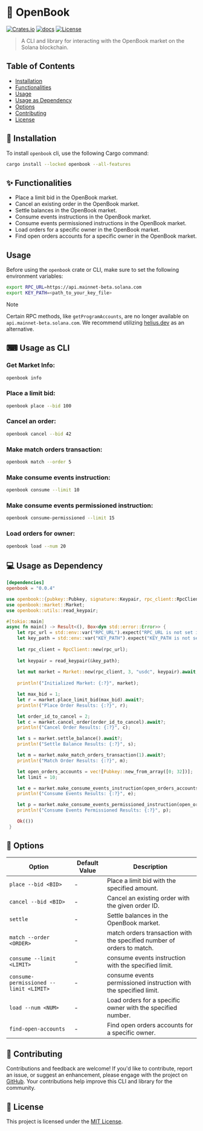 # 📖 OpenBook

[![Crates.io](https://img.shields.io/crates/v/openbook.svg)](https://crates.io/crates/openbook)
[![docs](https://docs.rs/openbook/badge.svg)](https://docs.rs/openbook/)
[![License](https://img.shields.io/badge/license-MIT-blue.svg)](LICENSE)

> A CLI and library for interacting with the OpenBook market on the Solana blockchain.

## Table of Contents

- [Installation](#-installation)
- [Functionalities](#-functionalities)
- [Usage](#-usage-as-cli)
- [Usage as Dependency](#-usage-as-dep)
- [Options](#-options)
- [Contributing](#-contributing)
- [License](#-license)

## 🚀 Installation

To install `openbook` cli, use the following Cargo command:

```bash
cargo install --locked openbook --all-features
```

## ✨ Functionalities

- Place a limit bid in the OpenBook market.
- Cancel an existing order in the OpenBook market.
- Settle balances in the OpenBook market.
- Consume events instructions in the OpenBook market.
- Consume events permissioned instructions in the OpenBook market.
- Load orders for a specific owner in the OpenBook market.
- Find open orders accounts for a specific owner in the OpenBook market.

## Usage

Before using the `openbook` crate or CLI, make sure to set the following environment variables:

```bash
export RPC_URL=https://api.mainnet-beta.solana.com
export KEY_PATH=<path_to_your_key_file>
```

> [!NOTE]
> Certain RPC methods, like `getProgramAccounts`, are no longer available on `api.mainnet-beta.solana.com`. We recommend utilizing [helius.dev](https://www.helius.dev) as an alternative.

## ⌨ Usage as CLI

### Get Market Info:

```sh
openbook info
```

### Place a limit bid:

```sh
openbook place --bid 100
```

### Cancel an order:

```sh
openbook cancel --bid 42
```

### Make match orders transaction:

```sh
openbook match --order 5
```

### Make consume events instruction:

```sh
openbook consume --limit 10
```

### Make consume events permissioned instruction:

```sh
openbook consume-permissioned --limit 15
```

### Load orders for owner:

```sh
openbook load --num 20
```

## 💻 Usage as Dependency

```toml
[dependencies]
openbook = "0.0.4"
```

```rust
use openbook::{pubkey::Pubkey, signature::Keypair, rpc_client::RpcClient};
use openbook::market::Market;
use openbook::utils::read_keypair;

#[tokio::main]
async fn main() -> Result<(), Box<dyn std::error::Error>> {
    let rpc_url = std::env::var("RPC_URL").expect("RPC_URL is not set in .env file");
    let key_path = std::env::var("KEY_PATH").expect("KEY_PATH is not set in .env file");
    
    let rpc_client = RpcClient::new(rpc_url);
    
    let keypair = read_keypair(&key_path);
    
    let mut market = Market::new(rpc_client, 3, "usdc", keypair).await;
    
    println!("Initialized Market: {:?}", market);

    let max_bid = 1;
    let r = market.place_limit_bid(max_bid).await?;
    println!("Place Order Results: {:?}", r);

    let order_id_to_cancel = 2;
    let c = market.cancel_order(order_id_to_cancel).await?;
    println!("Cancel Order Results: {:?}", c);

    let s = market.settle_balance().await?;
    println!("Settle Balance Results: {:?}", s);

    let m = market.make_match_orders_transaction(1).await?;
    println!("Match Order Results: {:?}", m);

    let open_orders_accounts = vec![Pubkey::new_from_array([0; 32])];
    let limit = 10;

    let e = market.make_consume_events_instruction(open_orders_accounts.clone(), limit).await?;
    println!("Consume Events Results: {:?}", e);

    let p = market.make_consume_events_permissioned_instruction(open_orders_accounts.clone(), limit).await?;
    println!("Consume Events Permissioned Results: {:?}", p);

    Ok(())
 }
```

## 🎨 Options

| Option                   | Default Value | Description                                              |
|--------------------------|---------------|----------------------------------------------------------|
| `place --bid <BID>`      | -         | Place a limit bid with the specified amount.             |
| `cancel --bid <BID>` | -             | Cancel an existing order with the given order ID.        |
| `settle`                 | -             | Settle balances in the OpenBook market.                  |
| `match --order <ORDER>` | -          | match orders transaction with the specified number of orders to match. |
| `consume --limit <LIMIT>` | -       | consume events instruction with the specified limit. |
| `consume-permissioned --limit <LIMIT>` | - | consume events permissioned instruction with the specified limit. |
| `load --num <NUM>`       | -             | Load orders for a specific owner with the specified number. |
| `find-open-accounts`     | -             | Find open orders accounts for a specific owner.           |

## 🤝 Contributing

Contributions and feedback are welcome! If you'd like to contribute, report an issue, or suggest an enhancement, please engage with the project on [GitHub](https://github.com/wiseaidev/openbook). Your contributions help improve this CLI and library for the community.

## 📄 License

This project is licensed under the [MIT License](LICENSE).
